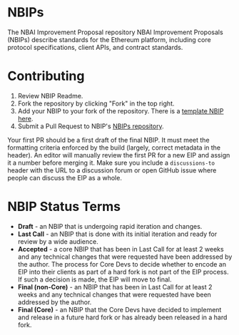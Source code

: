 # NBIPs
The NBAI Improvement Proposal  repository
NBAI Improvement Proposals (NBIPs) describe standards for the Ethereum platform, including core protocol specifications, client APIs, and contract standards.

# Contributing

 1. Review  NBIP Readme.
 2. Fork the repository by clicking "Fork" in the top right.
 3. Add your NBIP to your fork of the repository. There is a [template NBIP here](NBIP-template.md).
 4. Submit a Pull Request to NBIP's [NBIPs repository](https://github.com/nebulaai/NBIPs).

Your first PR should be a first draft of the final NBIP. It must meet the formatting criteria enforced by the build (largely, correct metadata in the header). An editor will manually review the first PR for a new EIP and assign it a number before merging it. Make sure you include a `discussions-to` header with the URL to a discussion forum or open GitHub issue where people can discuss the EIP as a whole.

# NBIP Status Terms

* **Draft** - an NBIP that is undergoing rapid iteration and changes.
* **Last Call** - an NBIP that is done with its initial iteration and ready for review by a wide audience.
* **Accepted** - a core NBIP that has been in Last Call for at least 2 weeks and any technical changes that were requested have been addressed by the author. The process for Core Devs to decide whether to encode an EIP into their clients as part of a hard fork is not part of the EIP process. If such a decision is made, the EIP will move to final.
* **Final (non-Core)** - an NBIP that has been in Last Call for at least 2 weeks and any technical changes that were requested have been addressed by the author.
* **Final (Core)** - an NBIP that the Core Devs have decided to implement and release in a future hard fork or has already been released in a hard fork. 
